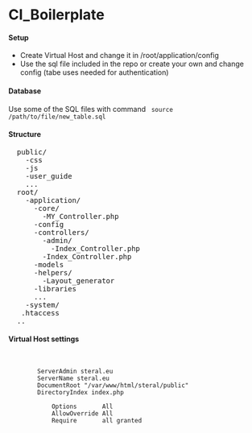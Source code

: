 # CI_Boilerplate
<h4>Setup</h4>
<ul>
  <li>Create Virtual Host and change it in /root/application/config</li>
  <li>Use the sql file included in the repo or create your own and change config (tabe uses needed for authentication)</li>
</ul>

<h4>Database</h4>
<p>
Use some of the SQL files with command <code> source /path/to/file/new_table.sql</code>
</p>

<h4>Structure</h4>
<pre>
  public/
    -css
    -js
    -user_guide
    ...
  root/ 
    -application/
      -core/
        -MY_Controller.php
      -config
      -controllers/
        -admin/
          -Index_Controller.php
        -Index_Controller.php
      -models
      -helpers/
        -Layout_generator
      -libraries
      ...
    -system/
   .htaccess
  ..
</pre>
<h4>Virtual Host settings</h4>
<pre>
  <code>
    <VirtualHost *:80>
        ServerAdmin steral.eu
        ServerName steral.eu
        DocumentRoot "/var/www/html/steral/public"
        DirectoryIndex index.php
        <Directory "/var/www/html/steral.eu/public">
            Options       All
            AllowOverride All
            Require       all granted
        </Directory>
    </VirtualHost>
  </code>
</pre>